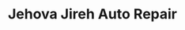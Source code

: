 ---
title: "Jehova Jireh Auto Repair"
url: /trenton/jehova-jireh-auto-repair/
shop: Autowerkstatt
---